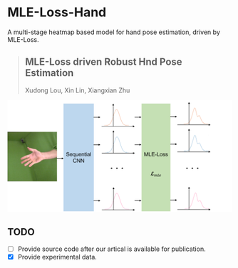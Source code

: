 # MLE-Loss-Hand
A multi-stage heatmap based model for hand pose estimation, driven by MLE-Loss.

> ## MLE-Loss driven Robust Hnd Pose Estimation
> Xudong Lou, Xin Lin, Xiangxian Zhu

<div align="center">
    <img src="images/main.png", width="600" alt><br>
</div>

## TODO
- [ ] Provide source code after our artical is available for publication.
- [x] Provide experimental data.
